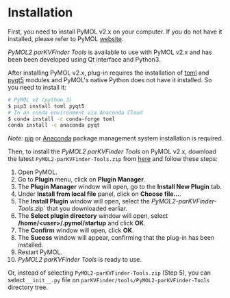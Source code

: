 # Installation

First, you need to install PyMOL v2.x on your computer. If you do not have it installed, please refer to PyMOL [website](https://pymol.org/2/).

_PyMOL2 parKVFinder Tools_ is available to use with PyMOL v2.x and has been been developed using Qt interface and Python3.

After installing PyMOL v2.x, plug-in requires the installation of [toml](https://pypi.org/project/toml/) and [pyqt5](https://pypi.org/project/PyQt5/) modules and PyMOL's native Python does not have it installed. So you need to install it:

```bash
# PyMOL v2 (python 3)
$ pip3 install toml pyqt5
# In an conda environment via Anaconda Cloud
$ conda install -c conda-forge toml
conda install -c anaconda pyqt 
```

_Note:_ [pip](https://pypi.org/project/pip/) or
[Anaconda](https://www.anaconda.com/) package management system
installation is required.

Then, to install the _PyMOL2 parKVFinder Tools_ on PyMOL v2.x, download the latest `PyMOL2-parKVFinder-Tools.zip` from [here](https://github.com/LBC-LNBio/parKVFinder/releases/latest/download/PyMOL2-parKVFinder-Tools.zip) and follow these steps:

1. Open PyMOL.
2. Go to **Plugin** menu, click on **Plugin Manager**.
3. The **Plugin Manager** window will open, go to the **Install New Plugin** tab.
4. Under **Install from local file** panel, click on **Choose file...**.
5. The **Install Plugin** window will open, select the _PyMOL2-parKVFinder-Tools_.zip` that you downloaded earliar.
6. The **Select plugin directory** window will open, select
   **/home/\<user\>/.pymol/startup** and click **OK**.
7. The **Confirm** window will open, click **OK**.
8. The **Sucess** window will appear, confirming that the plug-in has
   been installed.
9. Restart PyMOL.
10. _PyMOL2 parKVFinder Tools_ is ready to use.

Or, instead of selecting `PyMOL2-parKVFinder-Tools.zip` (Step 5), you can select `__init__.py` file on `parKVFinder/tools/PyMOL2-parKVFinder-Tools` directory tree.
